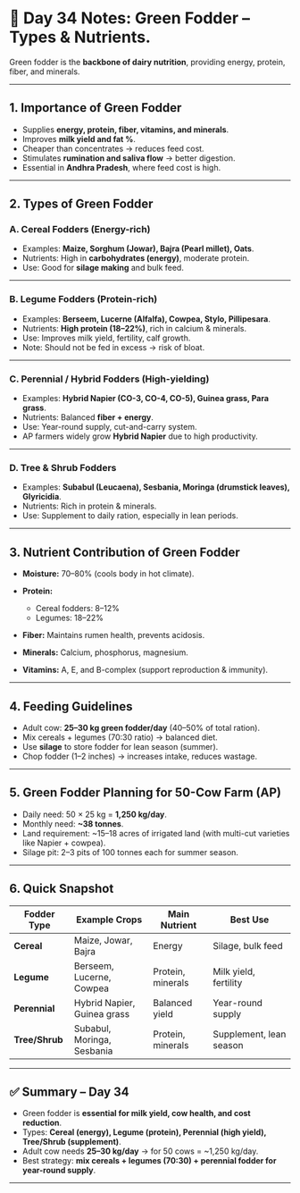 <h1> 🐄 Day 34 Notes: Green Fodder – Types & Nutrients.</h1>

Green fodder is the **backbone of dairy nutrition**, providing energy, protein, fiber, and minerals.

---


## 1. Importance of Green Fodder

* Supplies **energy, protein, fiber, vitamins, and minerals**.
* Improves **milk yield and fat %**.
* Cheaper than concentrates → reduces feed cost.
* Stimulates **rumination and saliva flow** → better digestion.
* Essential in **Andhra Pradesh**, where feed cost is high.

---

## 2. Types of Green Fodder

### **A. Cereal Fodders (Energy-rich)**

* Examples: **Maize, Sorghum (Jowar), Bajra (Pearl millet), Oats**.
* Nutrients: High in **carbohydrates (energy)**, moderate protein.
* Use: Good for **silage making** and bulk feed.

---

### **B. Legume Fodders (Protein-rich)**

* Examples: **Berseem, Lucerne (Alfalfa), Cowpea, Stylo, Pillipesara**.
* Nutrients: **High protein (18–22%)**, rich in calcium & minerals.
* Use: Improves milk yield, fertility, calf growth.
* Note: Should not be fed in excess → risk of bloat.

---

### **C. Perennial / Hybrid Fodders (High-yielding)**

* Examples: **Hybrid Napier (CO-3, CO-4, CO-5), Guinea grass, Para grass**.
* Nutrients: Balanced **fiber + energy**.
* Use: Year-round supply, cut-and-carry system.
* AP farmers widely grow **Hybrid Napier** due to high productivity.

---

### **D. Tree & Shrub Fodders**

* Examples: **Subabul (Leucaena), Sesbania, Moringa (drumstick leaves), Glyricidia**.
* Nutrients: Rich in protein & minerals.
* Use: Supplement to daily ration, especially in lean periods.

---

## 3. Nutrient Contribution of Green Fodder

* **Moisture:** 70–80% (cools body in hot climate).
* **Protein:**

  * Cereal fodders: 8–12%
  * Legumes: 18–22%
* **Fiber:** Maintains rumen health, prevents acidosis.
* **Minerals:** Calcium, phosphorus, magnesium.
* **Vitamins:** A, E, and B-complex (support reproduction & immunity).

---

## 4. Feeding Guidelines

* Adult cow: **25–30 kg green fodder/day** (40–50% of total ration).
* Mix cereals + legumes (70:30 ratio) → balanced diet.
* Use **silage** to store fodder for lean season (summer).
* Chop fodder (1–2 inches) → increases intake, reduces wastage.

---

## 5. Green Fodder Planning for 50-Cow Farm (AP)

* Daily need: 50 × 25 kg = **1,250 kg/day**.
* Monthly need: **\~38 tonnes**.
* Land requirement: \~15–18 acres of irrigated land (with multi-cut varieties like Napier + cowpea).
* Silage pit: 2–3 pits of 100 tonnes each for summer season.

---

## 6. Quick Snapshot

| Fodder Type    | Example Crops               | Main Nutrient     | Best Use                |
| -------------- | --------------------------- | ----------------- | ----------------------- |
| **Cereal**     | Maize, Jowar, Bajra         | Energy            | Silage, bulk feed       |
| **Legume**     | Berseem, Lucerne, Cowpea    | Protein, minerals | Milk yield, fertility   |
| **Perennial**  | Hybrid Napier, Guinea grass | Balanced yield    | Year-round supply       |
| **Tree/Shrub** | Subabul, Moringa, Sesbania  | Protein, minerals | Supplement, lean season |

---

## ✅ Summary – Day 34

* Green fodder is **essential for milk yield, cow health, and cost reduction**.
* Types: **Cereal (energy), Legume (protein), Perennial (high yield), Tree/Shrub (supplement)**.
* Adult cow needs **25–30 kg/day** → for 50 cows = \~1,250 kg/day.
* Best strategy: **mix cereals + legumes (70:30) + perennial fodder for year-round supply**.

---

